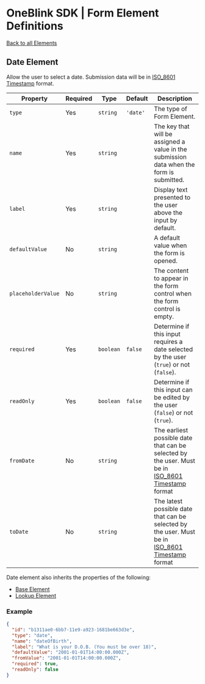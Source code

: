# OneBlink SDK | Form Element Definitions

[Back to all Elements](./README.md)

## Date Element

Allow the user to select a date. Submission data will be in [ISO_8601 Timestamp](https://en.wikipedia.org/wiki/ISO_8601) format.

| Property           | Required | Type      | Default  | Description                                                                                                                                 |
| ------------------ | -------- | --------- | -------- | ------------------------------------------------------------------------------------------------------------------------------------------- |
| `type`             | Yes      | `string`  | `'date'` | The type of Form Element.                                                                                                                   |
| `name`             | Yes      | `string`  |          | The key that will be assigned a value in the submission data when the form is submitted.                                                    |
| `label`            | Yes      | `string`  |          | Display text presented to the user above the input by default.                                                                              |
| `defaultValue`     | No       | `string`  |          | A default value when the form is opened.                                                                                                    |
| `placeholderValue` | No       | `string`  |          | The content to appear in the form control when the form control is empty.                                                                   |
| `required`         | Yes      | `boolean` | `false`  | Determine if this input requires a date selected by the user (`true`) or not (`false`).                                                     |
| `readOnly`         | Yes      | `boolean` | `false`  | Determine if this input can be edited by the user (`false`) or not (`true`).                                                                |
| `fromDate`         | No       | `string`  |          | The earliest possible date that can be selected by the user. Must be in [ISO_8601 Timestamp](https://en.wikipedia.org/wiki/ISO_8601) format |
| `toDate`           | No       | `string`  |          | The latest possible date that can be selected by the user. Must be in [ISO_8601 Timestamp](https://en.wikipedia.org/wiki/ISO_8601) format   |

Date element also inherits the properties of the following:

- [Base Element](./base-element.md)
- [Lookup Element](./lookup-element.md)

### Example

```JSON
{
  "id": "b1311ae0-6bb7-11e9-a923-1681be663d3e",
  "type": "date",
  "name": "dateOfBirth",
  "label": "What is your D.O.B. (You must be over 18)",
  "defaultValue": "2001-01-01T14:00:00.000Z",
  "fromValue": "2001-01-01T14:00:00.000Z",
  "required": true,
  "readOnly": false
}
```
